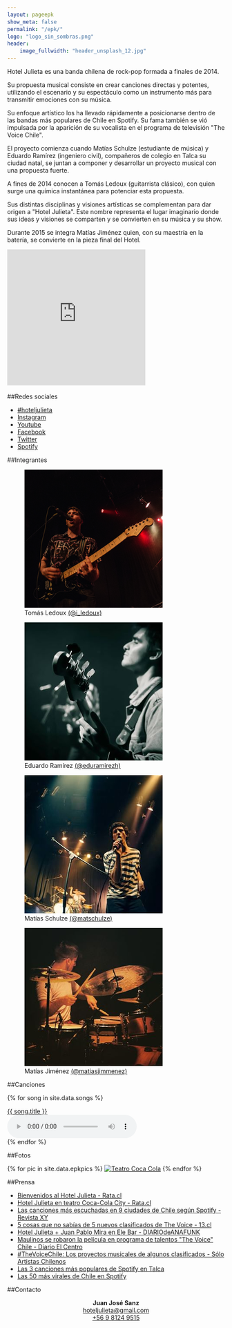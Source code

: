 ```yaml
---
layout: pageepk
show_meta: false
permalink: "/epk/"
logo: "logo_sin_sombras.png"
header:
    image_fullwidth: "header_unsplash_12.jpg"
---
```


Hotel Julieta es una banda chilena de rock-pop formada a finales de 2014.

Su propuesta musical consiste en crear canciones directas y potentes, utilizando el escenario y su espectáculo como un instrumento más para transmitir emociones con su música.

Su enfoque artístico los ha llevado rápidamente a posicionarse dentro de las bandas más populares de Chile en Spotify. Su fama también se vió impulsada por la aparición de su vocalista en el programa de televisión "The Voice Chile".

El proyecto comienza cuando Matías Schulze (estudiante de música) y Eduardo Ramírez (ingeniero civil), compañeros de colegio en Talca su ciudad natal, se juntan a componer y desarrollar un proyecto musical con una propuesta fuerte.

A fines de 2014 conocen a Tomás Ledoux (guitarrista clásico), con quien surge una química instantánea para potenciar esta propuesta.

Sus distintas disciplinas y visiones artísticas se complementan para dar origen a "Hotel Julieta". Este nombre representa el lugar imaginario donde sus ideas y visiones se comparten y se convierten en su música y su show.

Durante 2015 se integra Matías Jiménez quien, con su maestría en la batería, se convierte en la pieza final del Hotel.

<iframe width="320" height="315" src="https://www.youtube.com/embed/Ko-6N7VrhLg" frameborder="0" allowfullscreen></iframe>

##Redes sociales

 - [#hoteljulieta](https://instagram.com/explore/tags/hoteljulieta/)
 - [Instagram](http://instagram.com/HotelJulieta)
 - [Youtube](http://youtube.com/HotelJulieta)
 - [Facebook](http://fb.com/HotelJulieta)
 - [Twitter](http://twitter.com/HotelJulietaCL)
 - [Spotify](https://open.spotify.com/artist/4R6ApsFDCgq0nH0K5U9uj8)

##Integrantes


<figure class="image"><img src="/images/epk/tomas_epk.png" alt="{{ include.description }}">
  <figcaption>
    Tomás Ledoux <a href="http://instagram.com/i_ledoux">(@i_ledoux)</a>
  </figcaption>
</figure>

<figure class="image"><img src="/images/epk/edu_epk.jpg" alt="{{ include.description }}">
  <figcaption>
    Eduardo Ramírez <a href="http://instagram.com/eduramirezh">(@eduramirezh)</a>
  </figcaption>
</figure>

<figure class="image"><img src="/images/epk/matias_epk.jpg" alt="{{ include.description }}">
  <figcaption>
    Matías Schulze <a href="http://instagram.com/matschulze">(@matschulze)</a>
  </figcaption>
</figure>

<figure class="image"><img src="/images/epk/matiasj_epk.jpg" alt="{{ include.description }}">
  <figcaption>
    Matías Jiménez <a href="http://instagram.com/matiasjimmenez">(@matiasjimmenez)</a>
  </figcaption>
</figure>

##Canciones

{% for song in site.data.songs %}
<div class="row">
  <div class="medium-8 columns t20">
    <a target="_blank" href="{{site.url}}/{{song.download-url}}" download>{{ song.title }}</a>
  </div>
  <div class="medium-8 columns t20">
    <audio controls>
      <source src="{{site.url}}/{{song.download-url}}" type="audio/mpeg">
      Your browser does not support the audio tag.
    </audio>
  </div>
</div>
{% endfor %}

##Fotos

{% for pic in site.data.epkpics %}
[![Teatro Coca Cola](/{{pic.thumbnail}})](/{{pic.source}})
{% endfor %}

##Prensa

- [Bienvenidos al Hotel Julieta - Rata.cl](http://rata.cl/bienvenidos-al-hotel-julieta/)
- [Hotel Julieta en teatro Coca-Cola City - Rata.cl](http://rata.cl/hotel-julieta-en-vivo-en-teatro-coca-cola-city/)
- [Las canciones más escuchadas en 9 ciudades de Chile según Spotify - Revista XY](http://www.revistaxy.com/entretencion/musica-entretencion/las-canciones-mas-escuchadas-en-9-ciudades-de-chile-segun-spotify/)
- [5 cosas que no sabías de 5 nuevos clasificados de The Voice - 13.cl](http://www.13.cl/programas/the-voice/noticias/5-cosas-que-no-sabias-de-5-nuevos-clasificados)
- [Hotel Julieta + Juan Pablo Mira en Ele Bar - DIARIOdeANAFUNK](http://diariodeanafunk.cl/hotel-julieta-juan-pablo-mira-en-ele-bar-01-de-agosto)
- [Maulinos se robaron la película en programa de talentos "The Voice" Chile - Diario El Centro](http://www.diarioelcentro.cl/?q=articulo-espectaculos&id=1207)
- [#TheVoiceChile: Los proyectos musicales de algunos clasificados - Sólo Artistas Chilenos](http://soloartistaschilenos.blogspot.cl/2015/06/thevoicechile-los-proyectos-musicales_9.html)
- [Las 3 canciones más populares de Spotify en Talca](/images/epk/press/spotifytalca.png)
- [Las 50 más virales de Chile en Spotify](/images/epk/press/50masvirales.jpg)

##Contacto

<center>
  <b>Juan José Sanz</b>
</center>
<center>
  <a href="mailto:hoteljulieta@gmail.com">hoteljulieta@gmail.com</a>
</center>
<center>
  <a href="tel:+56981249515">+56 9 8124 9515</a>
</center>
